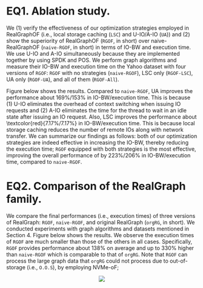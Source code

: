 # EQ1. Ablation study.

We (1) verify the effectiveness of our optimization strategies employed in RealGraphOF (i.e., local storage caching (`LSC`) and U-IO/A-IO (`UA`)) and (2) show the superiority of RealGraphOF (`RGOF`, in short) over naive-RealGraphOF (`naive-RGOF`, in short) in terms of IO-BW and execution time.
We use U-IO and A-IO simultaneously because they are implemented together by using SPDK and POS.
We perform graph algorithms and measure their IO-BW and execution time on the Yahoo dataset with four versions of `RGOF`: `RGOF` with no strategies (`naive-RGOF`), LSC only (`RGOF-LSC`), UA only (`RGOF-UA`), and all of them (`RGOF-All`).

Figure below shows the results.
Compared to `naive-RGOF`, UA improves the performance about 169\%/153\% in IO-BW/execution time.
This is because (1) U-IO eliminates the overhead of context switching when issuing IO requests and (2) A-IO eliminates the time for the thread to wait in an idle state after issuing an IO request.
Also, LSC improves the performance about \textcolor{red}{7.17\%/7.17\%} in IO-BW/execution time.
This is because local storage caching reduces the number of remote IOs along with network transfer.
We can summarize our findings as follows: both of our optimization strategies are indeed effective in increasing the IO-BW, thereby reducing the execution time; `RGOF` equipped with both strategies is the most effective, improving the overall performance of by 223\%/206\% in IO-BW/execution time, compared to `naive-RGOF`.

# EQ2. Comparison of the RealGraph family.

We compare the final performances (i.e., execution times) of three versions of RealGraph: `RGOF`, `naive-RGOF`, and original RealGraph (`orgRG`, in short).
We conducted experiments with graph algorithms and datasets mentioned in Section 4.
Figure below shows the results.
We observe the execution times of `RGOF` are much smaller than those of the others in all cases.
Specifically, `RGOF` provides performance about 138\% on average and up to 330\% higher than `naive-RGOF` which is comparable to that of `orgRG`.
Note that `RGOF` can process the large graph data that `orgRG` could not process due to out-of-storage (i.e., `O.O.S`), by employing NVMe-oF;

<p align="center">
  <img src="https://github.com/user-attachments/assets/3373b4d1-7389-4392-b19d-5c5c4aaed98f" />
</p>

